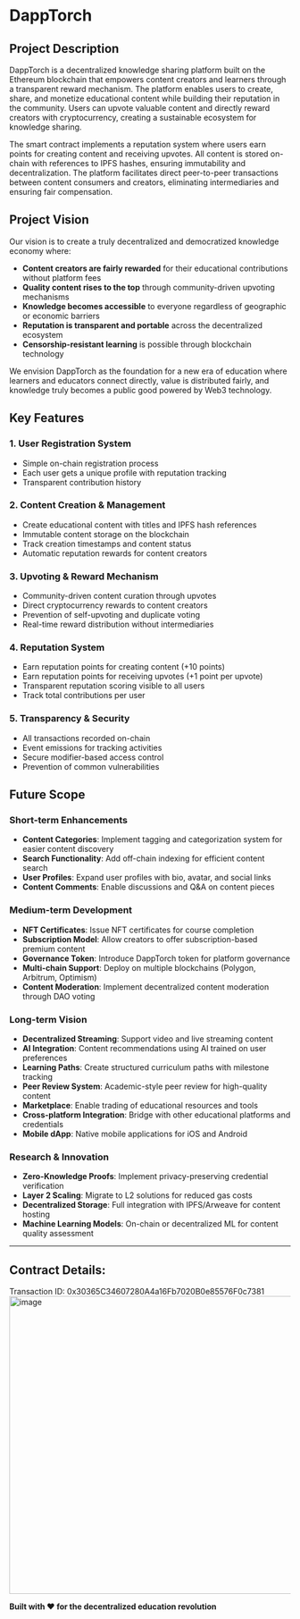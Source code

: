 # DappTorch

## Project Description

DappTorch is a decentralized knowledge sharing platform built on the Ethereum blockchain that empowers content creators and learners through a transparent reward mechanism. The platform enables users to create, share, and monetize educational content while building their reputation in the community. Users can upvote valuable content and directly reward creators with cryptocurrency, creating a sustainable ecosystem for knowledge sharing.

The smart contract implements a reputation system where users earn points for creating content and receiving upvotes. All content is stored on-chain with references to IPFS hashes, ensuring immutability and decentralization. The platform facilitates direct peer-to-peer transactions between content consumers and creators, eliminating intermediaries and ensuring fair compensation.

## Project Vision

Our vision is to create a truly decentralized and democratized knowledge economy where:

- **Content creators are fairly rewarded** for their educational contributions without platform fees
- **Quality content rises to the top** through community-driven upvoting mechanisms
- **Knowledge becomes accessible** to everyone regardless of geographic or economic barriers
- **Reputation is transparent and portable** across the decentralized ecosystem
- **Censorship-resistant learning** is possible through blockchain technology

We envision DappTorch as the foundation for a new era of education where learners and educators connect directly, value is distributed fairly, and knowledge truly becomes a public good powered by Web3 technology.

## Key Features

### 1. **User Registration System**
- Simple on-chain registration process
- Each user gets a unique profile with reputation tracking
- Transparent contribution history

### 2. **Content Creation & Management**
- Create educational content with titles and IPFS hash references
- Immutable content storage on the blockchain
- Track creation timestamps and content status
- Automatic reputation rewards for content creators

### 3. **Upvoting & Reward Mechanism**
- Community-driven content curation through upvotes
- Direct cryptocurrency rewards to content creators
- Prevention of self-upvoting and duplicate voting
- Real-time reward distribution without intermediaries

### 4. **Reputation System**
- Earn reputation points for creating content (+10 points)
- Earn reputation points for receiving upvotes (+1 point per upvote)
- Transparent reputation scoring visible to all users
- Track total contributions per user

### 5. **Transparency & Security**
- All transactions recorded on-chain
- Event emissions for tracking activities
- Secure modifier-based access control
- Prevention of common vulnerabilities

## Future Scope

### Short-term Enhancements
- **Content Categories**: Implement tagging and categorization system for easier content discovery
- **Search Functionality**: Add off-chain indexing for efficient content search
- **User Profiles**: Expand user profiles with bio, avatar, and social links
- **Content Comments**: Enable discussions and Q&A on content pieces

### Medium-term Development
- **NFT Certificates**: Issue NFT certificates for course completion
- **Subscription Model**: Allow creators to offer subscription-based premium content
- **Governance Token**: Introduce DappTorch token for platform governance
- **Multi-chain Support**: Deploy on multiple blockchains (Polygon, Arbitrum, Optimism)
- **Content Moderation**: Implement decentralized content moderation through DAO voting

### Long-term Vision
- **Decentralized Streaming**: Support video and live streaming content
- **AI Integration**: Content recommendations using AI trained on user preferences
- **Learning Paths**: Create structured curriculum paths with milestone tracking
- **Peer Review System**: Academic-style peer review for high-quality content
- **Marketplace**: Enable trading of educational resources and tools
- **Cross-platform Integration**: Bridge with other educational platforms and credentials
- **Mobile dApp**: Native mobile applications for iOS and Android

### Research & Innovation
- **Zero-Knowledge Proofs**: Implement privacy-preserving credential verification
- **Layer 2 Scaling**: Migrate to L2 solutions for reduced gas costs
- **Decentralized Storage**: Full integration with IPFS/Arweave for content hosting
- **Machine Learning Models**: On-chain or decentralized ML for content quality assessment

---

## Contract Details:
Transaction ID: 0x30365C34607280A4a16Fb7020B0e85576F0c7381
<img width="1366" height="533" alt="image" src="https://github.com/user-attachments/assets/a36ab657-8eed-4173-b9fa-cd4692328d29" />


**Built with ❤️ for the decentralized education revolution**
